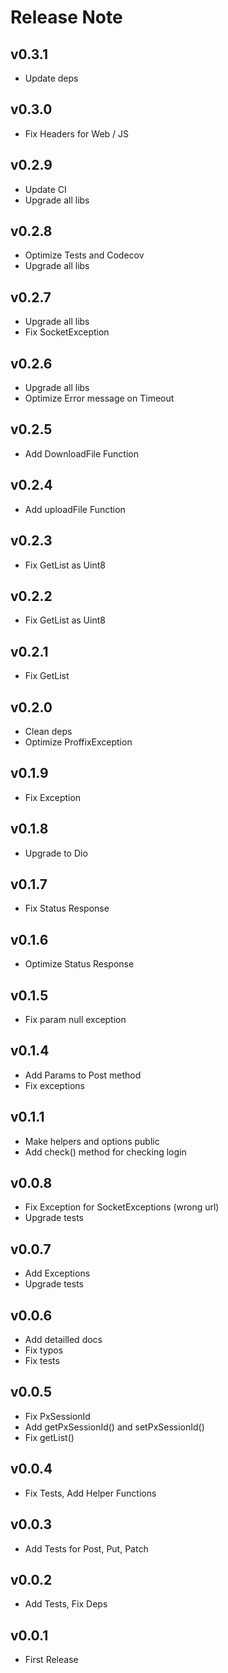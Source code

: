 # Release Note

## v0.3.1

- Update deps

## v0.3.0

- Fix Headers for Web / JS

## v0.2.9

- Update CI
- Upgrade all libs

## v0.2.8

- Optimize Tests and Codecov
- Upgrade all libs

## v0.2.7

- Upgrade all libs
- Fix SocketException

## v0.2.6

- Upgrade all libs
- Optimize Error message on Timeout

## v0.2.5

- Add DownloadFile Function

## v0.2.4

- Add uploadFile Function

## v0.2.3

- Fix GetList as Uint8

## v0.2.2

- Fix GetList as Uint8

## v0.2.1

- Fix GetList

## v0.2.0

- Clean deps
- Optimize ProffixException

## v0.1.9

- Fix Exception

## v0.1.8

- Upgrade to Dio

## v0.1.7

- Fix Status Response

## v0.1.6

- Optimize Status Response

## v0.1.5

- Fix param null exception

## v0.1.4

- Add Params to Post method
- Fix exceptions

## v0.1.1

- Make helpers and options public
- Add check() method for checking login

## v0.0.8

- Fix Exception for SocketExceptions (wrong url)
- Upgrade tests

## v0.0.7

- Add Exceptions
- Upgrade tests

## v0.0.6

- Add detailled docs
- Fix typos
- Fix tests

## v0.0.5

- Fix PxSessionId
- Add getPxSessionId() and setPxSessionId()
- Fix getList()

## v0.0.4

- Fix Tests, Add Helper Functions

## v0.0.3

- Add Tests for Post, Put, Patch

## v0.0.2

- Add Tests, Fix Deps

## v0.0.1

- First Release
